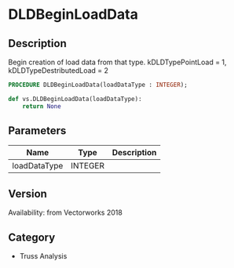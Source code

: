 # DLDBeginLoadData

## Description
Begin creation of load data from that type. 
kDLDTypePointLoad = 1, kDLDTypeDestributedLoad	= 2

```pascal
PROCEDURE DLDBeginLoadData(loadDataType : INTEGER);
```

```python
def vs.DLDBeginLoadData(loadDataType):
    return None
```

## Parameters
|Name|Type|Description|
|---|---|---|
|loadDataType|INTEGER|   |

## Version
Availability: from Vectorworks 2018

## Category
* Truss Analysis

